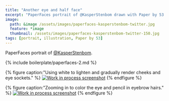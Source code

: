 ```yaml
---
title: "Another eye and half face"
excerpt: "PaperFaces portrait of @KasperStenbom drawn with Paper by 53 on an iPad."
image: 
  path: &image /assets/images/paperfaces-kasperstenbom-twitter.jpg 
  feature: *image
  thumbnail: /assets/images/paperfaces-kasperstenbom-twitter-150.jpg
tags: [portrait, illustration, Paper by 53]
---
```


PaperFaces portrait of [@KasperStenbom](http://twitter.com/KasperStenbom).

{% include boilerplate/paperfaces-2.md %}

{% figure caption:"Using white to lighten and gradually render cheeks and eye sockets." %}
[![Work in process screenshot](/assets/images/paperfaces-kasperstenbom-process-1-600.jpg)](/assets/images/paperfaces-kasperstenbom-process-1-lg.jpg)
{% endfigure %}

{% figure caption:"Zooming in to color the eye and pencil in eyebrow hairs." %}
[![Work in process screenshot](/assets/images/paperfaces-kasperstenbom-process-2-600.jpg)](/assets/images/paperfaces-kasperstenbom-process-2-lg.jpg)
{% endfigure %}
